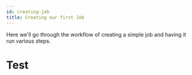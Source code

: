 ```yaml
---
id: creating-job
title: Creating our first Job
---
```


Here we'll go through the workflow of creating a simple job and having it run various steps.

# Test